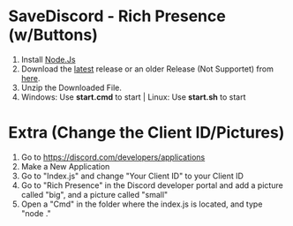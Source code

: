 # SaveDiscord - Rich Presence (w/Buttons)

1. Install [Node.Js](https://nodejs.org/en/)
2. Download the [latest](https://github.com/MorrisSeemann/SaveDiscord_Rich-Presence/archive/refs/tags/Latest.zip) release or an older Release (Not Supportet) from [here](https://github.com/MorrisSeemann/SaveDiscord_Rich-Presence/archive/refs/tags/Latest.zip).
3. Unzip the Downloaded File.
4. Windows: Use **start.cmd** to start | Linux: Use **start.sh** to start


# Extra (Change the Client ID/Pictures)

1. Go to https://discord.com/developers/applications
2. Make a New Application
3. Go to "Index.js" and change "Your Client ID" to your Client ID
4. Go to "Rich Presence" in the Discord developer portal and add a picture called "big", and a picture called "small"
5. Open a "Cmd" in the folder where the index.js is located, and type "node ."
